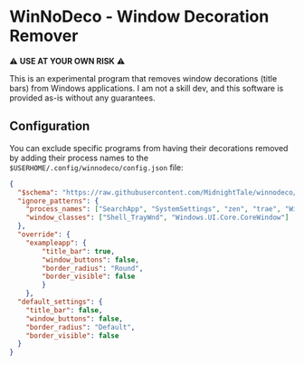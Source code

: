 # WinNoDeco - Window Decoration Remover

⚠️ **USE AT YOUR OWN RISK** ⚠️

This is an experimental program that removes window decorations (title bars) from Windows applications. I am not a skill dev, and this software is provided as-is without any guarantees.

## Configuration

You can exclude specific programs from having their decorations removed by adding their process names to the `$USERHOME/.config/winnodeco/config.json` file:

```json
{
  "$schema": "https://raw.githubusercontent.com/MidnightTale/winnodeco/refs/heads/master/schema.json",
  "ignore_patterns": {
    "process_names": ["SearchApp", "SystemSettings", "zen", "trae", "WindowsTerminal", "notepad", "SearchHost", "Explorer", "ShellExperienceHost", "StartMenuExperienceHost"],
    "window_classes": ["Shell_TrayWnd", "Windows.UI.Core.CoreWindow"]
  },
  "override": {
    "exampleapp": {
        "title_bar": true,
        "window_buttons": false,
        "border_radius": "Round",
        "border_visible": false
        }
    },
  "default_settings": {
    "title_bar": false,
    "window_buttons": false,
    "border_radius": "Default",
    "border_visible": false
  }
}
```
